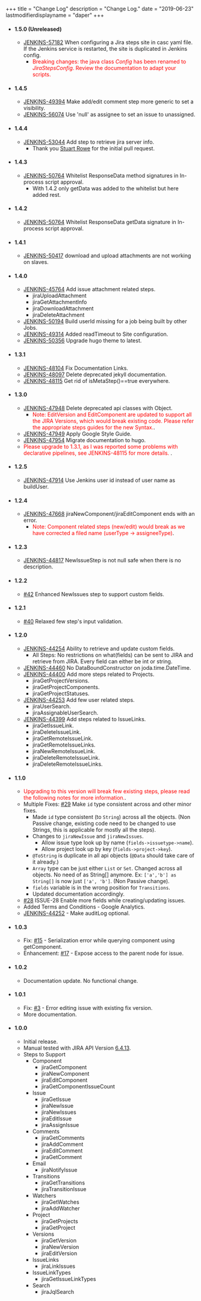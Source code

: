 +++
title = "Change Log"
description = "Change Log."
date = "2019-06-23"
lastmodifierdisplayname = "daper"
+++

* #### **1.5.0** (Unreleased)
  * [JENKINS-57182](https://issues.jenkins-ci.org/browse/JENKINS-57182) When configuring a Jira steps site in casc yaml file. If the Jenkins service is restarted, the site is duplicated in Jenkins config.
      * <span style="color:red">Breaking changes: the java class *Config* has been renamed to *JiraStepsConfig*. Review the documentation to adapt your scripts.</span>

* #### **1.4.5**
  * [JENKINS-49394](https://issues.jenkins-ci.org/browse/JENKINS-49394) Make add/edit comment step more generic to set a visibility.
  * [JENKINS-56074](https://issues.jenkins-ci.org/browse/JENKINS-56074) Use 'null' as assignee to set an issue to unassigned.

* #### **1.4.4**
  * [JENKINS-53044](https://issues.jenkins-ci.org/browse/JENKINS-53044) Add step to retrieve jira server info.
      * Thank you [Stuart Rowe](https://github.com/stuartrowe) for the initial pull request. 
* #### **1.4.3**
  * [JENKINS-50764](https://issues.jenkins-ci.org/browse/JENKINS-50764) Whitelist ResponseData method signatures in In-process script approval.
      * With 1.4.2 only getData was added to the whitelist but here added rest.
* #### **1.4.2**
  * [JENKINS-50764](https://issues.jenkins-ci.org/browse/JENKINS-50764) Whitelist ResponseData getData signature in In-process script approval.
* #### **1.4.1**
  * [JENKINS-50417](https://issues.jenkins-ci.org/browse/JENKINS-50417) download and upload attachments are not working on slaves.
* #### **1.4.0**
  * [JENKINS-45764](https://issues.jenkins-ci.org/browse/JENKINS-45764) Add issue attachment related steps.
      * jiraUploadAttachment
      * jiraGetAttachmentInfo
      * jiraDownloadAttachment
      * jiraDeleteAttachment
  * [JENKINS-50194](https://issues.jenkins-ci.org/browse/JENKINS-50194) Build userId missing for a job being built by other Jobs.
  * [JENKINS-49314](https://issues.jenkins-ci.org/browse/JENKINS-49314) Added readTimeout to Site configuration.
  * [JENKINS-50356](https://issues.jenkins-ci.org/browse/JENKINS-50356) Upgrade hugo theme to latest.

* #### **1.3.1**
  * [JENKINS-48104](https://issues.jenkins-ci.org/browse/JENKINS-48104) Fix Documentation Links.
  * [JENKINS-48097](https://issues.jenkins-ci.org/browse/JENKINS-48097) Delete deprecated jekyll documentation.
  * [JENKINS-48115](https://issues.jenkins-ci.org/browse/JENKINS-48115) Get rid of isMetaStep()==true everywhere.
* #### **1.3.0**
  * [JENKINS-47948](https://issues.jenkins-ci.org/browse/JENKINS-47948) Delete deprecated api classes with Object.
      * <span style="color:red">Note: EditVersion and EditComponent are updated to support all the JIRA Versions, which would break existing code. Please refer the appropriate steps guides for the new Syntax.</span>.  
  * [JENKINS-47949](https://issues.jenkins-ci.org/browse/JENKINS-47949) Apply Google Style Guide.
  * [JENKINS-47954](https://issues.jenkins-ci.org/browse/JENKINS-47954) Migrate documentation to hugo.
  * <span style="color:red"> Please upgrade to 1.3.1, as I was reported some problems with declarative pipelines, see JENKINS-48115 for more details. </span>.
* #### **1.2.5**
  * [JENKINS-47914](https://issues.jenkins-ci.org/browse/JENKINS-47914) Use Jenkins user id instead of user name as buildUser.
* #### **1.2.4**
  * [JENKINS-47668](https://issues.jenkins-ci.org/browse/JENKINS-47668) jiraNewComponent/jiraEditComponent ends with an error.
      * <span style="color:red">Note: Component related steps (new/edit) would break as we have corrected a filed name (userType -> assigneeType)</span>.
* #### **1.2.3**
  * [JENKINS-44817](https://issues.jenkins-ci.org/browse/JENKINS-44817) NewIssueStep is not null safe when there is no description.
* #### **1.2.2**
  * [#42](https://github.com/jenkinsci/jira-steps-plugin/pull/40) Enhanced NewIssues step to support custom fields.
* #### **1.2.1**
  * [#40](https://github.com/jenkinsci/jira-steps-plugin/pull/40) Relaxed few step's input validation.
* #### **1.2.0**
  * [JENKINS-44254](https://issues.jenkins-ci.org/browse/JENKINS-44254) Ability to retrieve and update custom fields.
      * All Steps: No restrictions on what(fields) can be sent to JIRA and retrieve from JIRA. Every field can either be int or string.
  * [JENKINS-44460](https://issues.jenkins-ci.org/browse/JENKINS-44460) No DataBoundConstructor on joda.time.DateTime.
  * [JENKINS-44400](https://issues.jenkins-ci.org/browse/JENKINS-44400) Add more steps related to Projects.
      * jiraGetProjectVersions.
      * jiraGetProjectComponents.
      * jiraGetProjectStatuses.
  * [JENKINS-44253](https://issues.jenkins-ci.org/browse/JENKINS-44253) Add few user related steps.
      * jiraUserSearch.
      * jiraAssignableUserSearch.
  * [JENKINS-44399](https://issues.jenkins-ci.org/browse/JENKINS-44399) Add steps related to IssueLinks.
      * jiraGetIssueLink.
      * jiraDeleteIssueLink.
      * jiraGetRemoteIssueLink.
      * jiraGetRemoteIssueLinks.
      * jiraNewRemoteIssueLink.
      * jiraDeleteRemoteIssueLink.
      * jiraDeleteRemoteIssueLinks.
* #### **1.1.0**
  * <span style="color:red">Upgrading to this version will break few existing steps, please read the following notes for more information.</span>.
  * Multiple Fixes: [#29](https://github.com/jenkinsci/jira-steps-plugin/issues/29) Make `id` type consistent across and other minor fixes.
    * Made `id` type consistent (to `String`) across all the objects. (Non Passive change, existing code need to be changed to use Strings, this is applicable for mostly all the steps).
    * Changes to `jiraNewIssue` and `jiraNewIssues`.
      * Allow issue type look up by name (`fields->issuetype->name`).
      * Allow project look up by key (`fields->project->key`).
    * `@ToString` is duplicate in all api objects (`@Data` should take care of it already.)
    * `Array` type can be just either `List` or `Set`. Changed across all objects. No need of as String[] anymore. Ex: `['a','b'] as String[]` is now just `['a', 'b']`. (Non Passive change).
    * `fields` variable is in the wrong position for `Transitions`.
    * Updated documentation accordingly.
  * [#28](https://github.com/jenkinsci/jira-steps-plugin/issues/28) ISSUE-28 Enable more fields while creating/updating issues.
  * Added Terms and Conditions - Google Analytics.
  * [JENKINS-44252](https://issues.jenkins-ci.org/browse/JENKINS-44252) - Make auditLog optional.
* #### **1.0.3**
  * Fix: [#15](https://github.com/jenkinsci/jira-steps-plugin/issues/15) - Serialization error while querying component using getComponent.
  * Enhancement: [#17](https://github.com/jenkinsci/jira-steps-plugin/issues/17) - Expose access to the parent node for issue.
* #### **1.0.2**
  * Documentation update. No functional change.
* #### **1.0.1**
  * Fix: [#3](https://github.com/jenkinsci/jira-steps-plugin/issues/3) - Error editing issue with existing fix version.
  * More documentation.
* #### **1.0.0**
  * Initial release.
  * Manual tested with JIRA API Version [6.4.13](https://docs.atlassian.com/jira/REST/6.4.13/).
  * Steps to Support
    * Component
      * jiraGetComponent
      * jiraNewComponent
      * jiraEditComponent
      * jiraGetComponentIssueCount
    * Issue
      * jiraGetIssue
      * jiraNewIssue
      * jiraNewIssues
      * jiraEditIssue
      * jiraAssignIssue
    * Comments
      * jiraGetComments
      * jiraAddComment
      * jiraEditComment
      * jiraGetComment
    * Email
      * jiraNotifyIssue
    * Transitions
      * jiraGetTransitions
      * jiraTransitionIssue
    * Watchers
      * jiraGetWatches
      * jiraAddWatcher
    * Project
      * jiraGetProjects
      * jiraGetProject
    * Versions
      * jiraGetVersion
      * jiraNewVersion
      * jiraEditVersion
    * IssueLinks
      * jiraLinkIssues
    * IssueLinkTypes
      * jiraGetIssueLinkTypes
    * Search
      * jiraJqlSearch

